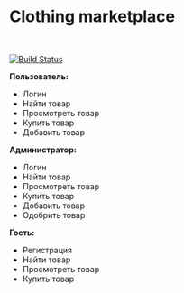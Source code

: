 

<h1>Clothing marketplace</h1>

<br>

[![Build Status](https://travis-ci.com/ArturNikitin/levelup-project.svg?branch=master)](https://travis-ci.com/ArturNikitin/levelup-project)

<b>Пользователь:</b>

<ul>
<li>Логин</li>
<li>Найти товар</li>
<li>Просмотреть товар</li>
<li>Купить товар</li>
<li>Добавить товар</li>
</ul>

<b>Администратор:</b>


<ul>
<li>Логин</li>
<li>Найти товар</li>
<li>Просмотреть товар</li>
<li>Купить товар</li>
<li>Добавить товар</li>
<li>Одобрить товар</li>
</ul>


<b>Гость:</b>

<ul>
<li>Регистрация</li>
<li>Найти товар</li>
<li>Просмотреть товар</li>
<li>Купить товар</li>
</ul>
